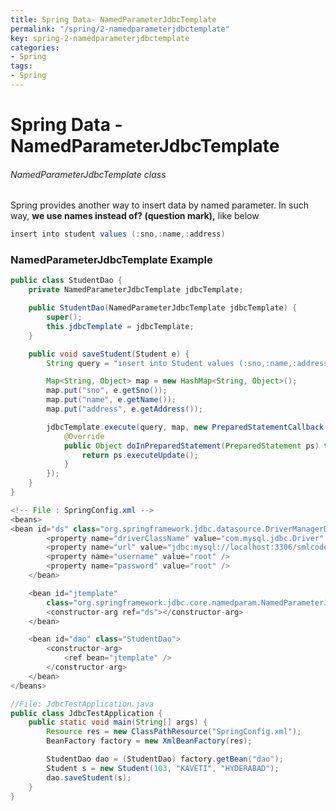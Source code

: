 ```yaml
---
title: Spring Data- NamedParameterJdbcTemplate
permalink: "/spring/2-namedparameterjdbctemplate"
key: spring-2-namedparameterjdbctemplate
categories:
- Spring
tags:
- Spring
---
```


Spring Data -NamedParameterJdbcTemplate
======================================



###### NamedParameterJdbcTemplate class

Spring provides another way to insert data by named parameter. In such way, **we
use names instead of? (question mark),** like below
```java
insert into student values (:sno,:name,:address)
```


### NamedParameterJdbcTemplate Example

```java
public class StudentDao {
	private NamedParameterJdbcTemplate jdbcTemplate;

	public StudentDao(NamedParameterJdbcTemplate jdbcTemplate) {
		super();
		this.jdbcTemplate = jdbcTemplate;
	}

	public void saveStudent(Student e) {
		String query = "insert into Student values (:sno,:name,:address)";

		Map<String, Object> map = new HashMap<String, Object>();
		map.put("sno", e.getSno());
		map.put("name", e.getName());
		map.put("address", e.getAddress());

		jdbcTemplate.execute(query, map, new PreparedStatementCallback() {
			@Override
			public Object doInPreparedStatement(PreparedStatement ps) throws SQLException, DataAccessException {
				return ps.executeUpdate();
			}
		});
	}
}
```


```java
<!-- File : SpringConfig.xml -->
<beans>
<bean id="ds" class="org.springframework.jdbc.datasource.DriverManagerDataSource">
		<property name="driverClassName" value="com.mysql.jdbc.Driver" />
		<property name="url" value="jdbc:mysql://localhost:3306/smlcodes" />
		<property name="username" value="root" />
		<property name="password" value="root" />
	</bean>

	<bean id="jtemplate"
		class="org.springframework.jdbc.core.namedparam.NamedParameterJdbcTemplate">
		<constructor-arg ref="ds"></constructor-arg>
	</bean>

	<bean id="dao" class="StudentDao">
		<constructor-arg>
			<ref bean="jtemplate" />
		</constructor-arg>
	</bean>
</beans> 
```


```java
//File: JdbcTestApplication.java
public class JdbcTestApplication {
	public static void main(String[] args) {
		Resource res = new ClassPathResource("SpringConfig.xml");
		BeanFactory factory = new XmlBeanFactory(res);

		StudentDao dao = (StudentDao) factory.getBean("dao");
		Student s = new Student(103, "KAVETI", "HYDERABAD");
		dao.saveStudent(s);
	}
}
```
